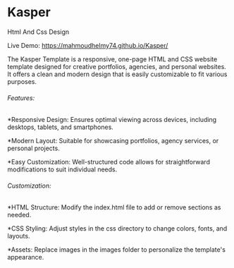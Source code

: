 # Kasper
Html And Css Design

Live Demo:
https://mahmoudhelmy74.github.io/Kasper/

The Kasper Template is a responsive, one-page HTML and CSS website template designed for creative portfolios, agencies, and personal websites. It offers a clean and modern design that is easily customizable to fit various purposes.

<h6>Features:</h6>
<P>*Responsive Design: Ensures optimal viewing across devices, including desktops, tablets, and smartphones.</P>
<P>*Modern Layout: Suitable for showcasing portfolios, agency services, or personal projects.</P>
<P>*Easy Customization: Well-structured code allows for straightforward modifications to suit individual needs.</P>

<h6>Customization:</h6>
<p>*HTML Structure: Modify the index.html file to add or remove sections as needed.</p>
<p>*CSS Styling: Adjust styles in the css directory to change colors, fonts, and layouts.</p>
<p>*Assets: Replace images in the images folder to personalize the template's appearance.</p>

